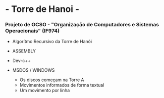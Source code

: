 # - Torre de Hanoi - 
### Projeto de OCSO - "Organização de Computadores e Sistemas Operacionais" (IF974)
 - Algorítmo Recursivo da Torre de Hanói
 - ASSEMBLY
 - Dev-c++
 - MSDOS / WINDOWS
   
   - Os discos começam na Torre A
   - Movimentos informados de forma textual
   - Um movimento por linha
